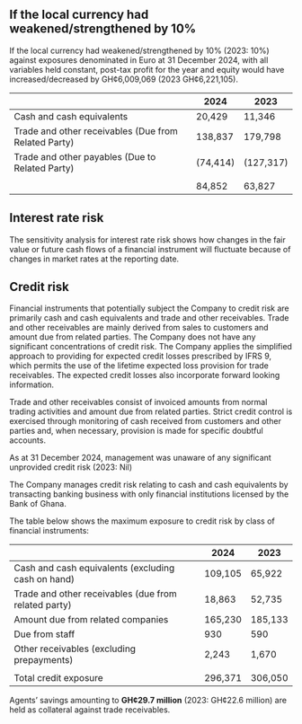 ## If the local currency had weakened/strengthened by 10%

If the local currency had weakened/strengthened by 10% (2023: 10%) against exposures denominated in Euro at 31 December 2024, with all variables held constant, post-tax profit for the year and equity would have increased/decreased by GH¢6,009,069 (2023 GH¢6,221,105).

|                        | 2024   | 2023    |
|------------------------|--------|---------|
| Cash and cash equivalents             | 20,429 | 11,346  |
| Trade and other receivables (Due from Related Party)  | 138,837| 179,798 |
| Trade and other payables (Due to Related Party)  | (74,414) | (127,317)|
|                        |        |         |
|                        | 84,852 | 63,827  |

## Interest rate risk

The sensitivity analysis for interest rate risk shows how changes in the fair value or future cash flows of a financial instrument will fluctuate because of changes in market rates at the reporting date.

## Credit risk

Financial instruments that potentially subject the Company to credit risk are primarily cash and cash equivalents and trade and other receivables. Trade and other receivables are mainly derived from sales to customers and amount due from related parties. The Company does not have any significant concentrations of credit risk. The Company applies the simplified approach to providing for expected credit losses prescribed by IFRS 9, which permits the use of the lifetime expected loss provision for trade receivables. The expected credit losses also incorporate forward looking information.

Trade and other receivables consist of invoiced amounts from normal trading activities and amount due from related parties. Strict credit control is exercised through monitoring of cash received from customers and other parties and, when necessary, provision is made for specific doubtful accounts.

As at 31 December 2024, management was unaware of any significant unprovided credit risk (2023: Nil)

The Company manages credit risk relating to cash and cash equivalents by transacting banking business with only financial institutions licensed by the Bank of Ghana.

The table below shows the maximum exposure to credit risk by class of financial instruments:

|                                                   | 2024   | 2023    |
|---------------------------------------------------|--------|---------|
| Cash and cash equivalents (excluding cash on hand)            | 109,105| 65,922  |
| Trade and other receivables (due from related party)          | 18,863 | 52,735  |
| Amount due from related companies                   | 165,230| 185,133 |
| Due from staff                                     | 930    | 590     |
| Other receivables (excluding prepayments)           | 2,243  | 1,670   |
|                                                   |        |         |
| Total credit exposure                              | 296,371| 306,050 |

Agents’ savings amounting to **GH¢29.7 million** (2023: GH¢22.6 million) are held as collateral against trade receivables.